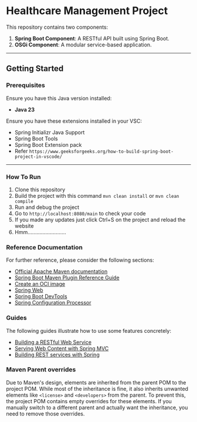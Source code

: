 # Healthcare Management Project

This repository contains two components:
1. **Spring Boot Component**: A RESTful API built using Spring Boot.
2. **OSGi Component**: A modular service-based application.

---

## **Getting Started**

### Prerequisites

Ensure you have this Java version installed:
- **Java 23** 

Ensure you have these extensions installed in your VSC:
- Spring Initializr Java Support 
- Spring Boot Tools 
- Spring Boot Extension pack
- Refer `https://www.geeksforgeeks.org/how-to-build-spring-boot-project-in-vscode/`

---

### How To Run
1. Clone this repository
2. Build the project with this command `mvn clean install` or `mvn clean compile`
3. Run and debug the project
4. Go to `http://localhost:8080/main` to check your code
5. If you made any updates just click Ctrl+S on the project and reload the website
6. Hmm..........................

### Reference Documentation
For further reference, please consider the following sections:

* [Official Apache Maven documentation](https://maven.apache.org/guides/index.html)
* [Spring Boot Maven Plugin Reference Guide](https://docs.spring.io/spring-boot/3.4.0/maven-plugin)
* [Create an OCI image](https://docs.spring.io/spring-boot/3.4.0/maven-plugin/build-image.html)
* [Spring Web](https://docs.spring.io/spring-boot/3.4.0/reference/web/servlet.html)
* [Spring Boot DevTools](https://docs.spring.io/spring-boot/3.4.0/reference/using/devtools.html)
* [Spring Configuration Processor](https://docs.spring.io/spring-boot/3.4.0/specification/configuration-metadata/annotation-processor.html)

### Guides
The following guides illustrate how to use some features concretely:

* [Building a RESTful Web Service](https://spring.io/guides/gs/rest-service/)
* [Serving Web Content with Spring MVC](https://spring.io/guides/gs/serving-web-content/)
* [Building REST services with Spring](https://spring.io/guides/tutorials/rest/)

### Maven Parent overrides

Due to Maven's design, elements are inherited from the parent POM to the project POM.
While most of the inheritance is fine, it also inherits unwanted elements like `<license>` and `<developers>` from the parent.
To prevent this, the project POM contains empty overrides for these elements.
If you manually switch to a different parent and actually want the inheritance, you need to remove those overrides.

